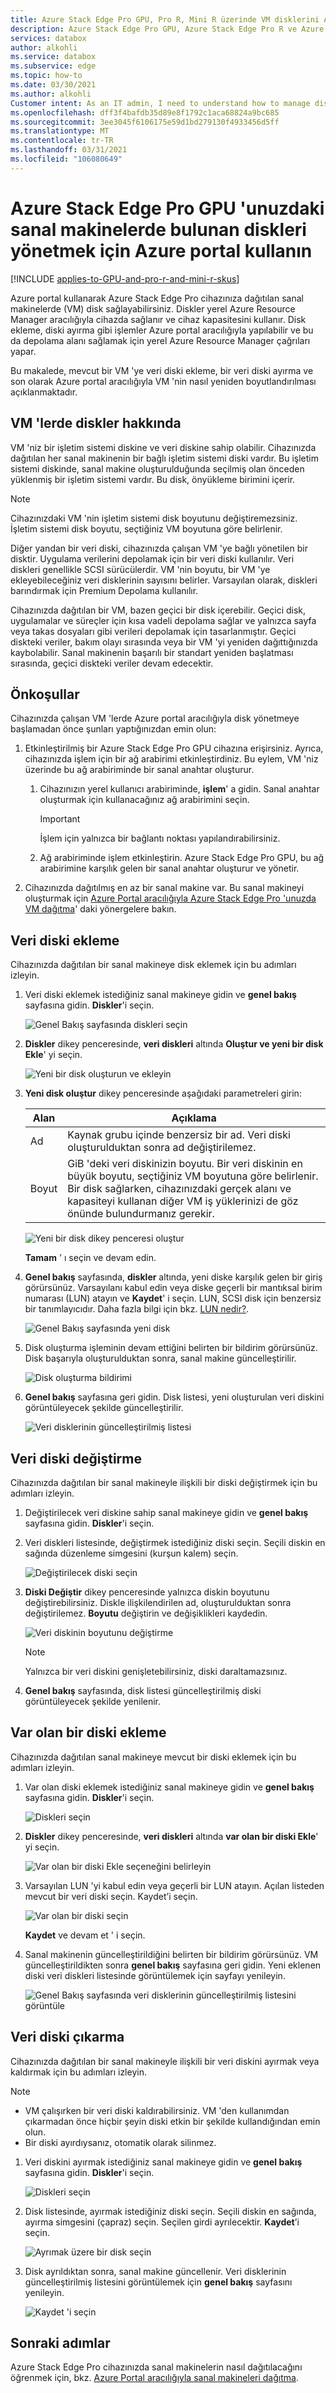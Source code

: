 ```yaml
---
title: Azure Stack Edge Pro GPU, Pro R, Mini R üzerinde VM disklerini Azure portal aracılığıyla yönetme
description: Azure Stack Edge Pro GPU, Azure Stack Edge Pro R ve Azure portal aracılığıyla Azure Stack Edge Mini R 'ye dağıtılan VM 'lerde veri diski ekleme veya ayırma dahil olmak üzere diskleri yönetmeyi öğrenin.
services: databox
author: alkohli
ms.service: databox
ms.subservice: edge
ms.topic: how-to
ms.date: 03/30/2021
ms.author: alkohli
Customer intent: As an IT admin, I need to understand how to manage disks on a VM running on an Azure Stack Edge Pro device so that I can use it to run applications using Edge compute before sending it to Azure.
ms.openlocfilehash: dff3f4bafdb35d89e8f1792c1aca68824a9bc685
ms.sourcegitcommit: 3ee3045f6106175e59d1bd279130f4933456d5ff
ms.translationtype: MT
ms.contentlocale: tr-TR
ms.lasthandoff: 03/31/2021
ms.locfileid: "106080649"
---
```

# <a name="use-the-azure-portal-to-manage-disks-on-the-vms-on-your-azure-stack-edge-pro-gpu"></a>Azure Stack Edge Pro GPU 'unuzdaki sanal makinelerde bulunan diskleri yönetmek için Azure portal kullanın

[!INCLUDE [applies-to-GPU-and-pro-r-and-mini-r-skus](../../includes/azure-stack-edge-applies-to-gpu-pro-r-mini-r-sku.md)]

Azure portal kullanarak Azure Stack Edge Pro cihazınıza dağıtılan sanal makinelerde (VM) disk sağlayabilirsiniz. Diskler yerel Azure Resource Manager aracılığıyla cihazda sağlanır ve cihaz kapasitesini kullanır. Disk ekleme, diski ayırma gibi işlemler Azure portal aracılığıyla yapılabilir ve bu da depolama alanı sağlamak için yerel Azure Resource Manager çağrıları yapar. 

Bu makalede, mevcut bir VM 'ye veri diski ekleme, bir veri diski ayırma ve son olarak Azure portal aracılığıyla VM 'nin nasıl yeniden boyutlandırılması açıklanmaktadır. 

        
## <a name="about-disks-on-vms"></a>VM 'lerde diskler hakkında

VM 'niz bir işletim sistemi diskine ve veri diskine sahip olabilir. Cihazınızda dağıtılan her sanal makinenin bir bağlı işletim sistemi diski vardır. Bu işletim sistemi diskinde, sanal makine oluşturulduğunda seçilmiş olan önceden yüklenmiş bir işletim sistemi vardır. Bu disk, önyükleme birimini içerir.

> [!NOTE]
> Cihazınızdaki VM 'nin işletim sistemi disk boyutunu değiştiremezsiniz. İşletim sistemi disk boyutu, seçtiğiniz VM boyutuna göre belirlenir. 


Diğer yandan bir veri diski, cihazınızda çalışan VM 'ye bağlı yönetilen bir disktir. Uygulama verilerini depolamak için bir veri diski kullanılır. Veri diskleri genellikle SCSI sürücülerdir. VM 'nin boyutu, bir VM 'ye ekleyebileceğiniz veri disklerinin sayısını belirler. Varsayılan olarak, diskleri barındırmak için Premium Depolama kullanılır.

Cihazınızda dağıtılan bir VM, bazen geçici bir disk içerebilir. Geçici disk, uygulamalar ve süreçler için kısa vadeli depolama sağlar ve yalnızca sayfa veya takas dosyaları gibi verileri depolamak için tasarlanmıştır. Geçici diskteki veriler, bakım olayı sırasında veya bir VM 'yi yeniden dağıttığınızda kaybolabilir. Sanal makinenin başarılı bir standart yeniden başlatması sırasında, geçici diskteki veriler devam edecektir. 


## <a name="prerequisites"></a>Önkoşullar

Cihazınızda çalışan VM 'lerde Azure portal aracılığıyla disk yönetmeye başlamadan önce şunları yaptığınızdan emin olun:


1. Etkinleştirilmiş bir Azure Stack Edge Pro GPU cihazına erişirsiniz. Ayrıca, cihazınızda işlem için bir ağ arabirimi etkinleştirdiniz. Bu eylem, VM 'niz üzerinde bu ağ arabiriminde bir sanal anahtar oluşturur. 
    1. Cihazınızın yerel kullanıcı arabiriminde, **işlem**' a gidin. Sanal anahtar oluşturmak için kullanacağınız ağ arabirimini seçin.

        > [!IMPORTANT] 
        > İşlem için yalnızca bir bağlantı noktası yapılandırabilirsiniz.

    1. Ağ arabiriminde işlem etkinleştirin. Azure Stack Edge Pro GPU, bu ağ arabirimine karşılık gelen bir sanal anahtar oluşturur ve yönetir.

1. Cihazınızda dağıtılmış en az bir sanal makine var. Bu sanal makineyi oluşturmak için [Azure Portal aracılığıyla Azure Stack Edge Pro 'unuzda VM dağıtma](azure-stack-edge-gpu-deploy-virtual-machine-portal.md)' daki yönergelere bakın.



## <a name="add-a-data-disk"></a>Veri diski ekleme

Cihazınızda dağıtılan bir sanal makineye disk eklemek için bu adımları izleyin. 

1. Veri diski eklemek istediğiniz sanal makineye gidin ve **genel bakış** sayfasına gidin. **Diskler**'i seçin.
    
    ![Genel Bakış sayfasında diskleri seçin](./media/azure-stack-edge-gpu-manage-virtual-machine-disks-portal/add-data-disk-1.png)

1. **Diskler** dikey penceresinde, **veri diskleri** altında **Oluştur ve yeni bir disk Ekle**' yi seçin.

    ![Yeni bir disk oluşturun ve ekleyin](./media/azure-stack-edge-gpu-manage-virtual-machine-disks-portal/add-data-disk-2.png)

1. **Yeni disk oluştur** dikey penceresinde aşağıdaki parametreleri girin:

    
    |Alan  |Açıklama  |
    |---------|---------|
    |Ad     | Kaynak grubu içinde benzersiz bir ad. Veri diski oluşturulduktan sonra ad değiştirilemez.     |
    |Boyut| GiB 'deki veri diskinizin boyutu. Bir veri diskinin en büyük boyutu, seçtiğiniz VM boyutuna göre belirlenir. Bir disk sağlarken, cihazınızdaki gerçek alanı ve kapasiteyi kullanan diğer VM iş yüklerinizi de göz önünde bulundurmanız gerekir.  |         

    ![Yeni bir disk dikey penceresi oluştur](./media/azure-stack-edge-gpu-manage-virtual-machine-disks-portal/add-data-disk-3.png)

    **Tamam** ' ı seçin ve devam edin.

1. **Genel bakış** sayfasında, **diskler** altında, yeni diske karşılık gelen bir giriş görürsünüz. Varsayılanı kabul edin veya diske geçerli bir mantıksal birim numarası (LUN) atayın ve **Kaydet**' i seçin. LUN, SCSI disk için benzersiz bir tanımlayıcıdır. Daha fazla bilgi için bkz. [LUN nedir?](../virtual-machines/linux/azure-to-guest-disk-mapping.md#what-is-a-lun).

    ![Genel Bakış sayfasında yeni disk](./media/azure-stack-edge-gpu-manage-virtual-machine-disks-portal/add-data-disk-4.png)

1. Disk oluşturma işleminin devam ettiğini belirten bir bildirim görürsünüz. Disk başarıyla oluşturulduktan sonra, sanal makine güncelleştirilir. 

    ![Disk oluşturma bildirimi](./media/azure-stack-edge-gpu-manage-virtual-machine-disks-portal/add-data-disk-5.png)

1. **Genel bakış** sayfasına geri gidin. Disk listesi, yeni oluşturulan veri diskini görüntüleyecek şekilde güncelleştirilir.

    ![Veri disklerinin güncelleştirilmiş listesi](./media/azure-stack-edge-gpu-manage-virtual-machine-disks-portal/add-data-disk-6.png)


## <a name="change-a-data-disk"></a>Veri diski değiştirme

Cihazınızda dağıtılan bir sanal makineyle ilişkili bir diski değiştirmek için bu adımları izleyin.

1. Değiştirilecek veri diskine sahip sanal makineye gidin ve **genel bakış** sayfasına gidin. **Diskler**'i seçin.

1. Veri diskleri listesinde, değiştirmek istediğiniz diski seçin. Seçili diskin en sağında düzenleme simgesini (kurşun kalem) seçin.  

    ![Değiştirilecek diski seçin](./media/azure-stack-edge-gpu-manage-virtual-machine-disks-portal/edit-data-disk-1.png)

1. **Diski Değiştir** dikey penceresinde yalnızca diskin boyutunu değiştirebilirsiniz. Diskle ilişkilendirilen ad, oluşturulduktan sonra değiştirilemez. **Boyutu** değiştirin ve değişiklikleri kaydedin.

    ![Veri diskinin boyutunu değiştirme](./media/azure-stack-edge-gpu-manage-virtual-machine-disks-portal/edit-data-disk-2.png)

    > [!NOTE]
    > Yalnızca bir veri diskini genişletebilirsiniz, diski daraltamazsınız.

1. **Genel bakış** sayfasında, disk listesi güncelleştirilmiş diski görüntüleyecek şekilde yenilenir.


## <a name="attach-an-existing-disk"></a>Var olan bir diski ekleme

Cihazınızda dağıtılan sanal makineye mevcut bir diski eklemek için bu adımları izleyin.

1. Var olan diski eklemek istediğiniz sanal makineye gidin ve **genel bakış** sayfasına gidin. **Diskler**'i seçin.
    
    ![Diskleri seçin ](./media/azure-stack-edge-gpu-manage-virtual-machine-disks-portal/list-data-disks-1.png)

1. **Diskler** dikey penceresinde, **veri diskleri** altında **var olan bir diski Ekle**' yi seçin.

    ![Var olan bir diski Ekle seçeneğini belirleyin](./media/azure-stack-edge-gpu-manage-virtual-machine-disks-portal/attach-existing-data-disk-1.png)

1. Varsayılan LUN 'yi kabul edin veya geçerli bir LUN atayın. Açılan listeden mevcut bir veri diski seçin. Kaydet’i seçin.

    ![Var olan bir diski seçin](./media/azure-stack-edge-gpu-manage-virtual-machine-disks-portal/attach-existing-data-disk-2.png)

    **Kaydet** ve devam et ' i seçin.

1. Sanal makinenin güncelleştirildiğini belirten bir bildirim görürsünüz. VM güncelleştirildikten sonra **genel bakış** sayfasına geri gidin. Yeni eklenen diski veri diskleri listesinde görüntülemek için sayfayı yenileyin.

    ![Genel Bakış sayfasında veri disklerinin güncelleştirilmiş listesini görüntüle](./media/azure-stack-edge-gpu-manage-virtual-machine-disks-portal/list-data-disks-2.png)


## <a name="detach-a-data-disk"></a>Veri diski çıkarma

Cihazınızda dağıtılan bir sanal makineyle ilişkili bir veri diskini ayırmak veya kaldırmak için bu adımları izleyin.

> [!NOTE]
> - VM çalışırken bir veri diski kaldırabilirsiniz. VM 'den kullanımdan çıkarmadan önce hiçbir şeyin diski etkin bir şekilde kullandığından emin olun.
> - Bir diski ayırdıysanız, otomatik olarak silinmez.

1. Veri diskini ayırmak istediğiniz sanal makineye gidin ve **genel bakış** sayfasına gidin. **Diskler**'i seçin.

    ![Diskleri seçin](./media/azure-stack-edge-gpu-manage-virtual-machine-disks-portal/list-data-disks-1.png)

1. Disk listesinde, ayırmak istediğiniz diski seçin. Seçili diskin en sağında, ayırma simgesini (çapraz) seçin. Seçilen girdi ayrılecektir. **Kaydet**’i seçin. 

    ![Ayrımak üzere bir disk seçin](./media/azure-stack-edge-gpu-manage-virtual-machine-disks-portal/detach-data-disk-1.png)

1. Disk ayrıldıktan sonra, sanal makine güncellenir. Veri disklerinin güncelleştirilmiş listesini görüntülemek için **genel bakış** sayfasını yenileyin.

    ![Kaydet 'i seçin](./media/azure-stack-edge-gpu-manage-virtual-machine-disks-portal/list-data-disks-2.png)


## <a name="next-steps"></a>Sonraki adımlar

Azure Stack Edge Pro cihazınızda sanal makinelerin nasıl dağıtılacağını öğrenmek için, bkz. [Azure Portal aracılığıyla sanal makineleri dağıtma](azure-stack-edge-gpu-deploy-virtual-machine-portal.md).
